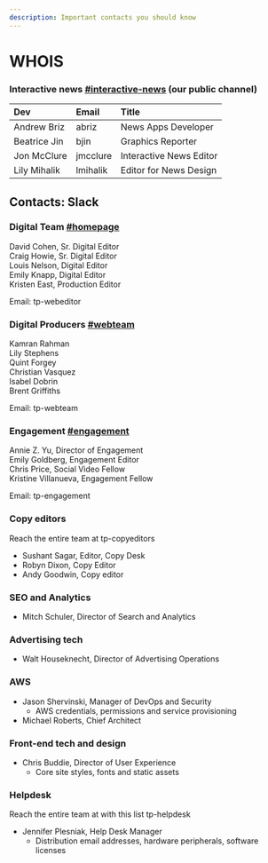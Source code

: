 ```yaml
---
description: Important contacts you should know
---
```


# WHOIS

### Interactive news [\#interactive-news](https://politicobn.slack.com/messages/C4XT9MA12) \(our public channel\)

| Dev | Email | Title |
| :--- | :--- | :--- |
| Andrew Briz | abriz | News Apps Developer |
| Beatrice Jin | bjin | Graphics Reporter |
| Jon McClure | jmcclure | Interactive News Editor |
| Lily Mihalik | lmihalik | Editor for News Design |

## Contacts: Slack 

### Digital Team  [\#homepage](https://politicobn.slack.com/messages/C9GCE9QR0)

David Cohen, Sr. Digital Editor   
Craig Howie, Sr. Digital Editor   
Louis Nelson, Digital Editor   
Emily Knapp, Digital Editor   
Kristen East, Production Editor

Email: tp-webeditor

### Digital Producers [\#webteam](https://politicobn.slack.com/messages/C9GCE9QR0)

Kamran Rahman  
Lily Stephens  
Quint Forgey  
Christian Vasquez  
Isabel Dobrin  
Brent Griffiths

Email: tp-webteam

### Engagement [\#engagement](https://politicobn.slack.com/messages/CAST99SGG)

Annie Z. Yu, Director of Engagement   
Emily Goldberg, Engagement Editor   
Chris Price, Social Video Fellow   
Kristine Villanueva, Engagement Fellow

Email: tp-engagement

### Copy editors

Reach the entire team at tp-copyeditors

* Sushant Sagar, Editor, Copy Desk
* Robyn Dixon, Copy Editor
* Andy Goodwin, Copy editor

### SEO and Analytics

* Mitch Schuler, Director of Search and Analytics

### Advertising tech

* Walt Houseknecht, Director of Advertising Operations

### AWS

* Jason Shervinski, Manager of DevOps and Security
  * AWS credentials, permissions and service provisioning
* Michael Roberts, Chief Architect

### Front-end tech and design

* Chris Buddie, Director of User Experience
  * Core site styles, fonts and static assets

### Helpdesk

Reach the entire team at with this list  tp-helpdesk

* Jennifer Plesniak, Help Desk Manager
  * Distribution email addresses, hardware peripherals, software licenses



